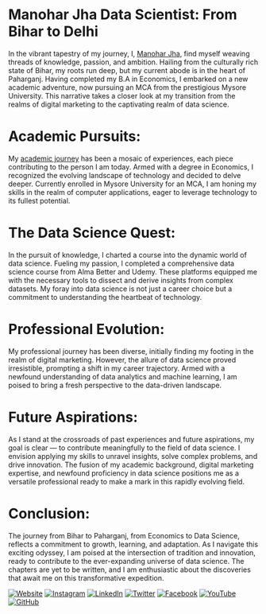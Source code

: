 # Manohar Jha Data Scientist: From Bihar to Delhi
In the vibrant tapestry of my journey, I, [Manohar Jha](https://www.linkedin.com/in/manohar-jha/), find myself weaving threads of knowledge, passion, and ambition. Hailing from the culturally rich state of Bihar, my roots run deep, but my current abode is in the heart of Paharganj. Having completed my B.A in Economics, I embarked on a new academic adventure, now pursuing an MCA from the prestigious Mysore University. This narrative takes a closer look at my transition from the realms of digital marketing to the captivating realm of data science.

# Academic Pursuits:

My [academic journey](http://www.atmoin.com/mj) has been a mosaic of experiences, each piece contributing to the person I am today. Armed with a degree in Economics, I recognized the evolving landscape of technology and decided to delve deeper. Currently enrolled in Mysore University for an MCA, I am honing my skills in the realm of computer applications, eager to leverage technology to its fullest potential.

# The Data Science Quest:

In the pursuit of knowledge, I charted a course into the dynamic world of data science. Fueling my passion, I completed a comprehensive data science course from Alma Better and Udemy. These platforms equipped me with the necessary tools to dissect and derive insights from complex datasets. My foray into data science is not just a career choice but a commitment to understanding the heartbeat of technology.

# Professional Evolution:

My professional journey has been diverse, initially finding my footing in the realm of digital marketing. However, the allure of data science proved irresistible, prompting a shift in my career trajectory. Armed with a newfound understanding of data analytics and machine learning, I am poised to bring a fresh perspective to the data-driven landscape.

# Future Aspirations:

As I stand at the crossroads of past experiences and future aspirations, my goal is clear — to contribute meaningfully to the field of data science. I envision applying my skills to unravel insights, solve complex problems, and drive innovation. The fusion of my academic background, digital marketing expertise, and newfound proficiency in data science positions me as a versatile professional ready to make a mark in this rapidly evolving field.

# Conclusion:

The journey from Bihar to Paharganj, from Economics to Data Science, reflects a commitment to growth, learning, and adaptation. As I navigate this exciting odyssey, I am poised at the intersection of tradition and innovation, ready to contribute to the ever-expanding universe of data science. The chapters are yet to be written, and I am enthusiastic about the discoveries that await me on this transformative expedition.

[![Website](https://img.shields.io/badge/Website-Visit%20Now-blue)](http://www.atmoin.com/mj)
[![Instagram](https://img.shields.io/badge/Instagram-Follow%20%40manoharjha007-orange)](https://www.instagram.com/manoharjha007/)
[![LinkedIn](https://img.shields.io/badge/LinkedIn-Connect%20%40manohar--jha-blue)](https://www.linkedin.com/in/manohar-jha/)
[![Twitter](https://img.shields.io/badge/Twitter-Follow%20%40kmanohar__jha-lightblue)](https://twitter.com/kmanohar_jha)
[![Facebook](https://img.shields.io/badge/Facebook-Follow%20%40manoharjha007-blue)](https://www.facebook.com/manoharjha007)
[![YouTube](https://img.shields.io/badge/YouTube-Subscribe%20%40manohar--jha-red)](https://www.youtube.com/@manohar-jha)
[![GitHub](https://img.shields.io/badge/GitHub-Follow%20%40Manoharjha333-lightgrey)](https://github.com/Manoharjha333)



